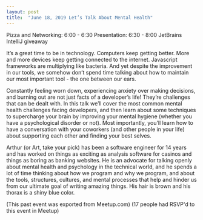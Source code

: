 ```yaml
---
layout: post
title:  "June 18, 2019 Let’s Talk About Mental Health"
---
```


Pizza and Networking: 6:00 - 6:30
Presentation: 6:30 - 8:00
JetBrains IntelliJ giveaway

It’s a great time to be in technology. Computers keep getting better. More and more devices keep getting connected to the internet. Javascript frameworks are multiplying like bacteria. And yet despite the improvement in our tools, we somehow don’t spend time talking about how to maintain our most important tool - the one between our ears.

Constantly feeling worn down, experiencing anxiety over making decisions, and burning out are not just facts of a developer’s life! They’re challenges that can be dealt with. In this talk we’ll cover the most common mental health challenges facing developers, and then learn about some techniques to supercharge your brain by improving your mental hygiene (whether you have a psychological disorder or not). Most importantly, you’ll learn how to have a conversation with your coworkers (and other people in your life) about supporting each other and finding your best selves.

Arthur (or Art, take your pick) has been a software engineer for 14 years and has worked on things as exciting as analysis software for casinos and things as boring as banking websites. He is an advocate for talking openly about mental health and psychology in the technical world, and he spends a lot of time thinking about how we program and why we program, and about the tools, structures, cultures, and mental processes that help and hinder us from our ultimate goal of writing amazing things. His hair is brown and his thorax is a shiny blue color.

(This past event was exported from Meetup.com)
(17 people had RSVP'd to this event in Meetup)